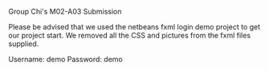 

Group Chi's M02-A03 Submission

Please be advised that we used the netbeans fxml login demo project to get our project start. We removed all the CSS and pictures from the fxml files supplied.

Username: demo
Password: demo
